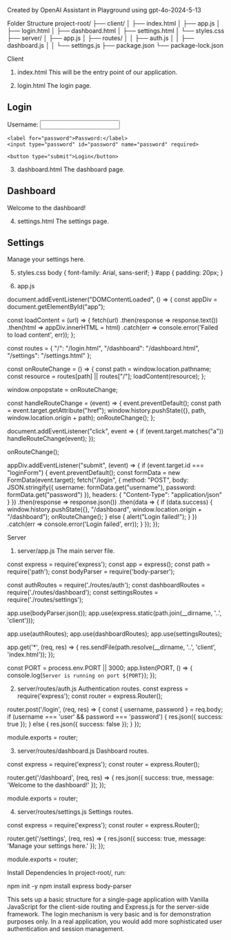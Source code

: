 Created by OpenAI Assistant in Playground using gpt-4o-2024-5-13

Folder Structure
project-root/
├── client/
│   ├── index.html
│   ├── app.js
│   ├── login.html
│   ├── dashboard.html
│   ├── settings.html
│   └── styles.css
├── server/
│   ├── app.js
│   ├── routes/
│   │   ├── auth.js
│   │   ├── dashboard.js
│   │   └── settings.js
├── package.json
└── package-lock.json

Client
1. index.html
This will be the entry point of our application.

<!DOCTYPE html>
<html lang="en">
<head>
  <meta charset="UTF-8">
  <meta name="viewport" content="width=device-width, initial-scale=1.0">
  <title>SPA with Vanilla JS</title>
  <link rel="stylesheet" href="/styles.css">
</head>
<body>
  <div id="app"></div>
  <script src="/app.js"></script>
</body>
</html>

2. login.html
The login page.

<div>
  <h2>Login</h2>
  <form id="loginForm">
    <label for="username">Username:</label>
    <input type="text" id="username" name="username" required>
    
    <label for="password">Password:</label>
    <input type="password" id="password" name="password" required>
    
    <button type="submit">Login</button>
  </form>
</div>

3. dashboard.html
The dashboard page.

<div>
  <h2>Dashboard</h2>
  <p>Welcome to the dashboard!</p>
</div>

4. settings.html
The settings page.

<div>
  <h2>Settings</h2>
  <p>Manage your settings here.</p>
</div>

5. styles.css
body {
  font-family: Arial, sans-serif;
}
#app {
  padding: 20px;
}

6. app.js

document.addEventListener("DOMContentLoaded", () => {
  const appDiv = document.getElementById("app");

  const loadContent = (url) => {
    fetch(url)
      .then(response => response.text())
      .then(html => appDiv.innerHTML = html)
      .catch(err => console.error('Failed to load content', err));
  };

  const routes = {
    "/": "/login.html",
    "/dashboard": "/dashboard.html",
    "/settings": "/settings.html"
  };

  const onRouteChange = () => {
    const path = window.location.pathname;
    const resource = routes[path] || routes["/"];
    loadContent(resource);
  };

  window.onpopstate = onRouteChange;

  const handleRouteChange = (event) => {
    event.preventDefault();
    const path = event.target.getAttribute("href");
    window.history.pushState({}, path, window.location.origin + path);
    onRouteChange();
  };

  document.addEventListener("click", event => {
    if (event.target.matches("a")) handleRouteChange(event);
  });
  
  onRouteChange();

  appDiv.addEventListener("submit", (event) => {
    if (event.target.id === "loginForm") {
      event.preventDefault();
      const formData = new FormData(event.target);
      fetch("/login", {
        method: "POST",
        body: JSON.stringify({
          username: formData.get("username"),
          password: formData.get("password")
        }),
        headers: {
          "Content-Type": "application/json"
        }
      })
        .then(response => response.json())
        .then(data => {
          if (data.success) {
            window.history.pushState({}, "/dashboard", window.location.origin + "/dashboard");
            onRouteChange();
          } else {
            alert("Login failed!");
          }
        })
        .catch(err => console.error('Login failed', err));
    }
  });
});

Server
1. server/app.js
The main server file.

const express = require('express');
const app = express();
const path = require('path');
const bodyParser = require('body-parser');

const authRoutes = require('./routes/auth');
const dashboardRoutes = require('./routes/dashboard');
const settingsRoutes = require('./routes/settings');

app.use(bodyParser.json());
app.use(express.static(path.join(__dirname, '..', 'client')));

app.use(authRoutes);
app.use(dashboardRoutes);
app.use(settingsRoutes);

app.get('*', (req, res) => {
  res.sendFile(path.resolve(__dirname, '..', 'client', 'index.html'));
});

const PORT = process.env.PORT || 3000;
app.listen(PORT, () => {
  console.log(`Server is running on port ${PORT}`);
});

2. server/routes/auth.js
Authentication routes.
const express = require('express');
const router = express.Router();

router.post('/login', (req, res) => {
  const { username, password } = req.body;
  if (username === 'user' && password === 'password') {
    res.json({ success: true });
  } else {
    res.json({ success: false });
  }
});

module.exports = router;

3. server/routes/dashboard.js
Dashboard routes.

const express = require('express');
const router = express.Router();

router.get('/dashboard', (req, res) => {
  res.json({ success: true, message: 'Welcome to the dashboard!' });
});

module.exports = router;

4. server/routes/settings.js
Settings routes.

const express = require('express');
const router = express.Router();

router.get('/settings', (req, res) => {
  res.json({ success: true, message: 'Manage your settings here.' });
});

module.exports = router;

Install Dependencies
In project-root/, run:

npm init -y
npm install express body-parser

This sets up a basic structure for a single-page application with Vanilla JavaScript for the client-side routing and Express.js for the server-side framework. The login mechanism is very basic and is for demonstration purposes only. In a real application, you would add more sophisticated user authentication and session management.
